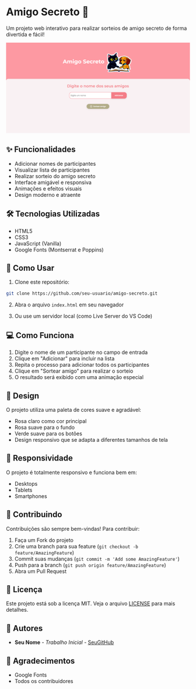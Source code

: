 # Amigo Secreto 🎁

Um projeto web interativo para realizar sorteios de amigo secreto de forma divertida e fácil!

![alt text](https://github.com/clarastso/amigo-secreto/blob/main/printclara.png "Print")

## ✨ Funcionalidades

- Adicionar nomes de participantes
- Visualizar lista de participantes
- Realizar sorteio do amigo secreto
- Interface amigável e responsiva
- Animações e efeitos visuais
- Design moderno e atraente

## 🛠️ Tecnologias Utilizadas

- HTML5
- CSS3
- JavaScript (Vanilla)
- Google Fonts (Montserrat e Poppins)

## 🚀 Como Usar

1. Clone este repositório:
```bash
git clone https://github.com/seu-usuario/amigo-secreto.git
```

2. Abra o arquivo `index.html` em seu navegador

3. Ou use um servidor local (como Live Server do VS Code)

## 💻 Como Funciona

1. Digite o nome de um participante no campo de entrada
2. Clique em "Adicionar" para incluir na lista
3. Repita o processo para adicionar todos os participantes
4. Clique em "Sortear amigo" para realizar o sorteio
5. O resultado será exibido com uma animação especial

## 🎨 Design

O projeto utiliza uma paleta de cores suave e agradável:
- Rosa claro como cor principal
- Rosa suave para o fundo
- Verde suave para os botões
- Design responsivo que se adapta a diferentes tamanhos de tela

## 📱 Responsividade

O projeto é totalmente responsivo e funciona bem em:
- Desktops
- Tablets
- Smartphones

## 🤝 Contribuindo

Contribuições são sempre bem-vindas! Para contribuir:

1. Faça um Fork do projeto
2. Crie uma branch para sua feature (`git checkout -b feature/AmazingFeature`)
3. Commit suas mudanças (`git commit -m 'Add some AmazingFeature'`)
4. Push para a branch (`git push origin feature/AmazingFeature`)
5. Abra um Pull Request

## 📄 Licença

Este projeto está sob a licença MIT. Veja o arquivo [LICENSE](LICENSE) para mais detalhes.

## 👥 Autores

* **Seu Nome** - *Trabalho Inicial* - [SeuGitHub](https://github.com/seu-usuario)

## 🙏 Agradecimentos

* Google Fonts
* Todos os contribuidores 
